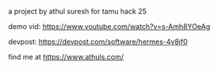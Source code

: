 a project by athul suresh for tamu hack 25

demo vid: https://www.youtube.com/watch?v=s-Amh8YOeAg

devpost: https://devpost.com/software/hermes-4v8jf0

find me at https://www.athuls.com/

